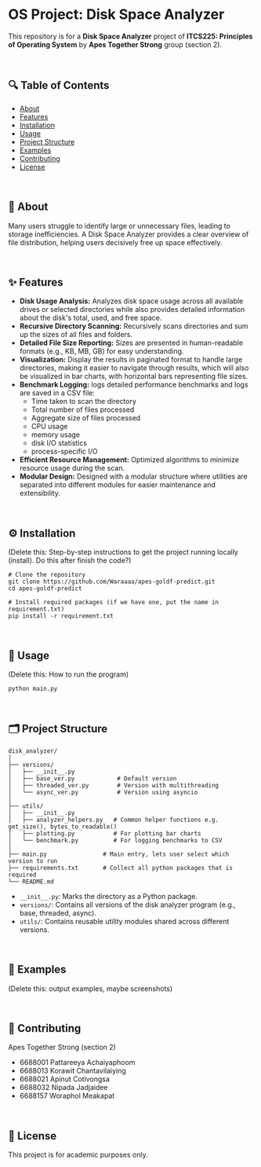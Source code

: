# OS Project: Disk Space Analyzer

This repository is for a **Disk Space Analyzer** project of **ITCS225: Principles of Operating System** by **Apes Together Strong** group (section 2).

<br>

## 🔍 Table of Contents

- [About](#about)
- [Features](#features)
- [Installation](#installation)
- [Usage](#usage)
- [Project Structure](#project-structure)
- [Examples](#examples)
- [Contributing](#contributing)
- [License](#license)

<br>

## 📖 About

Many users struggle to identify large or unnecessary files, leading to storage inefficiencies. A Disk Space Analyzer provides a clear overview of file distribution, helping users decisively free up space effectively.

<br>

## ✨ Features

- **Disk Usage Analysis:** Analyzes disk space usage across all available drives or selected directories while also provides detailed information about the disk's total, used, and free space.
- **Recursive Directory Scanning:** Recursively scans directories and sum up the sizes of all files and folders.
- **Detailed File Size Reporting:** Sizes are presented in human-readable formats (e.g., KB, MB, GB) for easy understanding.
- **Visualization:** Display the results in paginated format to handle large directories, making it easier to navigate through results, which will also be visualized in bar charts, with horizontal bars representing file sizes.
- **Benchmark Logging:** logs detailed performance benchmarks and logs are saved in a CSV file:
  - Time taken to scan the directory
  - Total number of files processed
  - Aggregate size of files processed
  - CPU usage
  - memory usage
  - disk I/O statistics
  - process-specific I/O
- **Efficient Resource Management:** Optimized algorithms to minimize resource usage during the scan.
- **Modular Design:** Designed with a modular structure where utilities are separated into different modules for easier maintenance and extensibility.

<br>

## ⚙️ Installation

(Delete this: 
Step-by-step instructions to get the project running locally (install).
Do this after finish the code?)

```Installation
# Clone the repository
git clone https://github.com/Waraaaa/apes-goldf-predict.git
cd apes-goldf-predict

# Install required packages (if we have one, put the name in requirement.txt)
pip install -r requirement.txt
```

<br>

## 🚀 Usage

(Delete this: How to run the program)

```
python main.py
```

<br>

## 🗂️ Project Structure

```Structure
disk_analyzer/
│
├── versions/              
│   ├── __init__.py
│   ├── base_ver.py            # Default version
│   ├── threaded_ver.py        # Version with multithreading
│   └── async_ver.py           # Version using asyncio
│
├── utils/
│   ├── __init__.py
│   ├── analyzer_helpers.py   # Common helper functions e.g. get_size(), bytes_to_readable()
│   ├── plotting.py           # For plotting bar charts
│   └── benchmark.py          # For logging benchmarks to CSV
│
├── main.py                # Main entry, lets user select which version to run
├── requirements.txt       # Collect all python packages that is required
└── README.md
```
- `__init__.py`: Marks the directory as a Python package.
- `versions/`: Contains all versions of the disk analyzer program (e.g., base, threaded, async).
- `utils/`: Contains reusable utility modules shared across different versions.

<br>

## 🧪 Examples

(Delete this: output examples, maybe screenshots)

<br>

## 🤝 Contributing

Apes Together Strong (section 2)
- 6688001 Pattareeya Achaiyaphoom
- 6688013 Korawit Chantavilaiying
- 6688021 Apinut Cotivongsa
- 6688032 Nipada Jadjaidee
- 6688157 Woraphol Meakapat

<br>

## 📄 License

This project is for academic purposes only.



